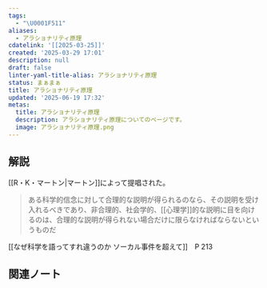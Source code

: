 ```yaml
---
tags:
  - "\U0001F511"
aliases:
  - アラショナリティ原理
cdatelink: '[[2025-03-25]]'
created: '2025-03-29 17:01'
description: null
draft: false
linter-yaml-title-alias: アラショナリティ原理
status: まぁまぁ
title: アラショナリティ原理
updated: '2025-06-19 17:32'
metas:
  title: アラショナリティ原理
  description: アラショナリティ原理についてのページです。
  image: アラショナリティ原理.png
---
```

## 解説
[[R・K・マートン|マートン]]によって提唱された。

>ある科学的信念に対して合理的な説明が得られるのなら、その説明を受け入れるべきであり、非合理的、社会学的、[[心理学]]的な説明に目を向けるのは、合理的な説明が得られない場合だけに限らなければならないというものだ

[[なぜ科学を語ってすれ違うのか ソーカル事件を超えて]]　P 213
## 関連ノート
